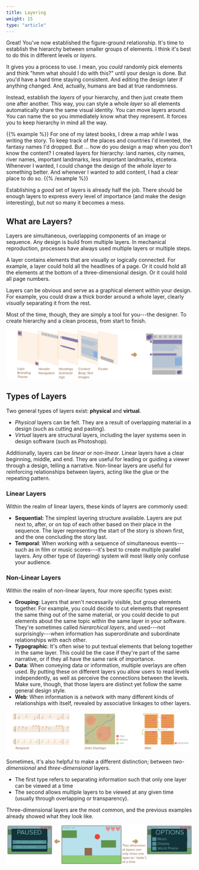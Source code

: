 ```yaml
---
title: Layering
weight: 15
type: "article"
---
```


Great! You've now established the figure-ground relationship. It's time to establish the hierarchy between smaller groups of elements. I think it's best to do this in different levels or _layers_.

It gives you a process to use. I mean, you _could_ randomly pick elements and think "hmm what should I do with this?" until your design is done. But you'd have a hard time staying consistent. And editing the design later if anything changed. And, actually, humans are bad at true randomness.

Instead, establish the _layers_ of your hierarchy, and then just create them one after another. This way, you can style a whole _layer_ so all elements automatically share the same visual identity. You can move layers around. You can name the so you immediately know what they represent. It forces you to keep hierarchy in mind all the way.

{{% example %}}
For one of my latest books, I drew a map _while_ I was writing the story. To keep track of the places and countries I'd invented, the fantasy names I'd dropped. But ... how do you design a map when you don't know the content? I created layers for hierarchy: land names, city names, river names, important landmarks, less important landmarks, etcetera. Whenever I wanted, I could change the design of the _whole layer_ to something better. And whenever I wanted to add content, I had a clear place to do so.
{{% /example %}}

Establishing a _good_ set of layers is already half the job. There should be enough layers to express every level of importance (and make the design interesting), but not so many it becomes a mess.

## What are Layers?

Layers are simultaneous, overlapping components of an image or sequence. Any design is build from multiple layers. In mechanical reproduction, processes have always used multiple layers or multiple steps.

A layer contains elements that are visually or logically connected. For example, a layer could hold all the headlines of a page. Or it could hold all the elements at the bottom of a three-dimensional design. Or it could hold all page numbers. 

Layers can be obvious and serve as a graphical element within your design. For example, you could draw a thick border around a whole layer, clearly _visually_ separating it from the rest.

Most of the time, though, they are simply a tool for you---the designer. To create hierarchy and a clean process, from start to finish.

![Overview of layering in design.](DesignLayeringOverview.webp)

## Types of Layers

Two general types of layers exist: **physical** and **virtual**.

* *Physical* layers can be felt. They are a result of overlapping material in a design (such as cutting and pasting). 
* *Virtual* layers are structural layers, including the layer systems seen in design software (such as Photoshop).

Additionally, layers can be *linear* or *non-linear*. Linear layers have a clear beginning, middle, and end. They are useful for leading or guiding a viewer through a design, telling a narrative. Non-linear layers are useful for reinforcing relationships between layers, acting like the glue or the repeating pattern.

### Linear Layers

Within the realm of linear layers, these kinds of layers are commonly used:

-   **Sequential:** The simplest layering structure available. Layers are put next to, after, or on top of each other based on their place in the sequence. The layer representing the start of the story is shown first, and the one concluding the story last.
-   **Temporal**: When working with a sequence of simultaneous events---such as in film or music scores---it's best to create multiple parallel layers. Any other type of (layering) system will most likely only confuse your audience.

### Non-Linear Layers

Within the realm of non-linear layers, four more specific types exist:

-   **Grouping**: Layers that aren't necessarily visible, but group elements together. For example, you could decide to cut elements that represent the same thing out of the same material, or you could decide to put elements about the same topic within the same layer in your software. They're sometimes called *hierarchical layers*, and used---not surprisingly---when information has superordinate and subordinate relationships with each other.
-   **Typographic**: It's often wise to put textual elements that belong together in the same layer. This could be the case if they're part of the same narrative, or if they all have the same rank of importance.
-   **Data**: When conveying data or information, multiple overlays are often used. By putting these on different layers you allow users to read levels independently, as well as perceive the connections between the levels. Make sure, though, that those layers are distinct yet follow the same general design style.
-   **Web**: When information is a network with many different kinds of relationships with itself, revealed by associative linkages to other layers.

![Examples of layering types.](DesignLayeringTypes.webp)

Sometimes, it's also helpful to make a different distinction; between *two-dimensional* and *three-dimensional* layers. 

* The first type refers to separating information such that only one layer can be viewed at a time
* The second allows multiple layers to be viewed at any given time (usually through overlapping or transparency). 

Three-dimensional layers are the most common, and the previous examples already showed what they look like.

![Examples of dimensional layers.](DesignLayeringTwoDimensional.webp)